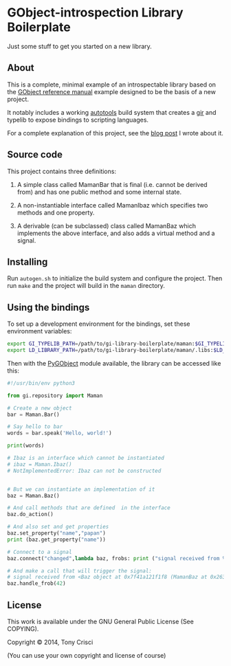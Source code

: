 # GObject-introspection Library Boilerplate

Just some stuff to get you started on a new library.

## About

This is a complete, minimal example of an introspectable library based on the [GObject reference manual](https://developer.gnome.org/gobject/stable/) example designed to be the basis of a new project.

It notably includes a working [autotools](https://en.wikipedia.org/wiki/GNU_build_system) build system that creates a [gir](https://developer.gnome.org/gi/stable/) and typelib to expose bindings to scripting languages.

For a complete explanation of this project, see the [blog post](http://dubstepdish.com/blog/2014/02/12/gobject-introspection-build-system-example/) I wrote about it.

## Source code

This project contains three definitions:

1) A simple class called MamanBar that is final (i.e. cannot be derived
from) and has one public method and some internal state.

2) A non-instantiable interface called MamanIbaz which specifies two methods and one
property.

3) A derivable (can be subclassed) class called MamanBaz which
implements the above interface, and also adds a virtual method and a signal.

## Installing

Run `autogen.sh` to initialize the build system and configure the project. Then run `make` and the project will build in the `maman` directory.

## Using the bindings

To set up a development environment for the bindings, set these environment variables:

```sh
export GI_TYPELIB_PATH=/path/to/gi-library-boilerplate/maman:$GI_TYPELIB_PATH
export LD_LIBRARY_PATH=/path/to/gi-library-boilerplate/maman/.libs:$LD_LIBRARY_PATH
```

Then with the [PyGObject](https://wiki.gnome.org/action/show/Projects/PyGObject) module available, the library can be accessed like this:

```python
#!/usr/bin/env python3

from gi.repository import Maman

# Create a new object
bar = Maman.Bar()

# Say hello to bar
words = bar.speak('Hello, world!')

print(words)

# Ibaz is an interface which cannot be instantiated
# ibaz = Maman.Ibaz()
# NotImplementedError: Ibaz can not be constructed


# But we can instantiate an implementation of it
baz = Maman.Baz()

# And call methods that are defined  in the interface
baz.do_action()

# And also set and get properties
baz.set_property("name","papan")
print (baz.get_property("name"))

# Connect to a signal
baz.connect("changed",lambda baz, frobs: print ("signal received from %s: %d" % (baz, frobs)))

# And make a call that will trigger the signal:
# signal received from <Baz object at 0x7f41a121f1f8 (MamanBaz at 0x26376d0)>: 42
baz.handle_frob(42)

```

## License

This work is available under the GNU General Public License (See COPYING).

Copyright © 2014, Tony Crisci

(You can use your own copyright and license of course)
